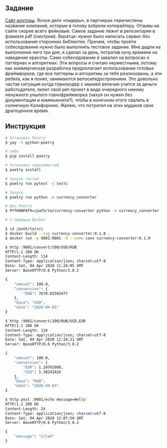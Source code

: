 ## Задание

[Сайт конторы](http://qmobi.agency). Ясное дело «лидеры», в партнерах перечислены название компаний, которые в голову взбрели копирайтеру. Отзывы на сайте скорее всего фейковые. Самое задание лежит в репозитории в формате pdf (смотрим). Вкратце: нужно было написать сервис без использования сторонних библиотек. Причем, чтобы пройти собеседование нужно было выполнить тестовое задание. Мне дадли на выполнение него три дня, я сделал за день, потратив кучу времени на наведение красоты. Само собеседование я завалил на вопросах о паттернах и алгоритмах. Эти вопросы я считаю неуместными, потому как коммерческая разработка предполагает использование готовых фреймворков, где все паттерны и алгоритмы за тебя реализованы, а эти ребята, как я понял, занимаются велосипедостроением. Это довольно частая ситуация когда говнокодер с манией величия учится за деньги работодателя, пилит свой pet-проект в виде очередного никому ненужного унылого говнофреймворка (нахуя он нужен без документации и коммъюнити?), чтобы в конечном итоге свалить в солнечную Калифорнию. Жалею, что потратил на этих мудаков свое драгоценное время.

## Инструкция

```zsh
# Установка Poetry
$ yay -S python-poetry

# либо
$ pip install poetry

# Установка зависимостей
$ poetry install

# Запуск тестов
$ poetry run pytest -s tests

# Запуск
$ poetry run python -m currency_converter

# Без Poetry
$ PYTHONPATH=/path/to/currency-converter python -m currency_converter

# С помощью Docker

$ cd /path/to/src
$ docker build --tag currency-converter:0.1.0 .
$ docker run -p 9001:9001 -d --name conv currency-converter:0.1.0

$ http :9001/convert/100/USD/RUB
HTTP/1.1 200 OK
Content-Length: 114
Content-Type: application/json; charset=utf-8
Date: Sat, 04 Apr 2020 11:24:05 GMT
Server: BaseHTTP/0.6 Python/3.8.2

{
    "amount": 100.0,
    "conversion": {
        "RUB": 7678.02503477
    },
    "base": "USD",
    "date": "2020-04-03"
}

$ http :9001/convert/100/RUB/USD,EUR
HTTP/1.1 200 OK
Content-Length: 134
Content-Type: application/json; charset=utf-8
Date: Sat, 04 Apr 2020 11:24:21 GMT
Server: BaseHTTP/0.6 Python/3.8.2

{
    "amount": 100.0,
    "conversion": {
        "EUR": 1.20762008,
        "USD": 1.30241826
    },
    "base": "RUB",
    "date": "2020-04-03"
}

$ http post :9001/echo message=Hello
HTTP/1.1 200 OK
Content-Length: 24
Content-Type: application/json; charset=utf-8
Date: Sat, 04 Apr 2020 12:07:50 GMT
Server: BaseHTTP/0.6 Python/3.8.2

{
    "message": "olleH"
}
```
